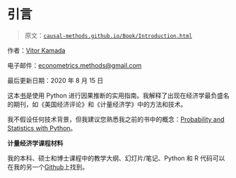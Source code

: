 # 引言

> 原文：[`causal-methods.github.io/Book/Introduction.html`](https://causal-methods.github.io/Book/Introduction.html)

作者：[Vitor Kamada](https://www.linkedin.com/in/vitor-kamada-1b73a078)

电子邮件：econometrics.methods@gmail.com

最后更新日期：2020 年 8 月 15 日

这本[书](https://causal-methods.github.io/Book)是使用 Python 进行因果推断的实用指南。我解释了出现在经济学最负盛名的期刊，如《美国经济评论》和《计量经济学》中的方法和技术。

我不假设任何技术背景，但我建议您熟悉我之前的书中的概念：[Probability and Statistics with Python](https://prob-stat-python.github.io/textbook/Introduction.html)。

**计量经济学课程材料**

我的本科、硕士和博士课程中的教学大纲、幻灯片/笔记、Python 和 R 代码可以在我的另一个[Github](https://github.com/VitorKamada)上找到。
